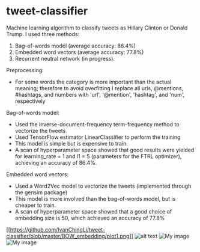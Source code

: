 # tweet-classifier
Machine learning algorithm to classify tweets as Hillary Clinton or Donald Trump. I used three methods:
1. Bag-of-words model (average accuracy: 86.4%)
2. Embedded word vectors (average accuracy: 77.8%)
3. Recurrent neutral network (in progress).

Preprocessing:
- For some words the category is more important than the actual meaning; therefore to avoid overfitting I replace all urls, @mentions, #hashtags, and numbers with 'url', '@mention', 'hashtag', and 'num', respectively

Bag-of-words model:
- Used the inverse-document-frequency term-frequency method to vectorize the tweets
- Used TensorFlow estimator LinearClassifier to perform the training
- This model is simple but is expensive to train.
- A scan of hyperparameter space showed that good results were yielded for learning_rate = 1 and l1 = 5 (parameters for the FTRL optimizer), achieving an accuracy of 86.4%.

Embedded word vectors:
- Used a Word2Vec model to vectorize the tweets (implemented through the gensim package)
- This model is more involved than the bag-of-words model, but is cheaper to train.
- A scan of hyperparameter space showed that a good choice of embedding size is 50, which achieved an accuracy of 77.8%

[[https://github.com/IvanChingLi/tweet-classifier/blob/master/BOW_embedding/plot1.png]]
![alt text](tweet-classifier/BOW_embedding/plot1.png)
![My image](/BOW_embedding/tweet-classifier/BOW_embedding/plot1.png)
![My image](tweet-classifier/BOW_embedding/plot1.png)
